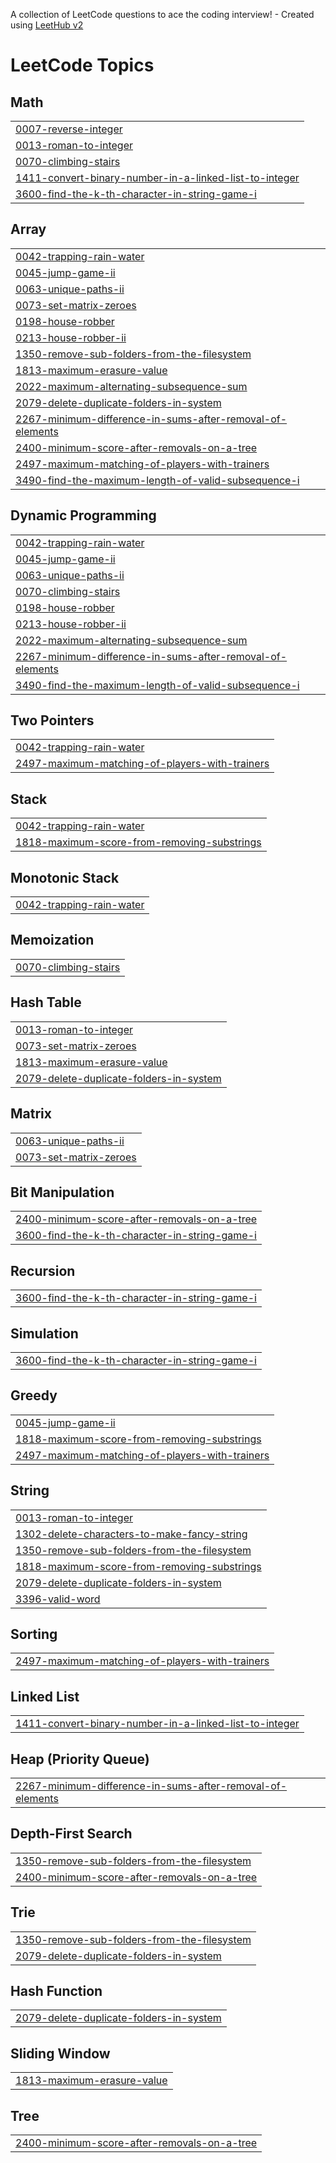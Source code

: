 A collection of LeetCode questions to ace the coding interview! - Created using [LeetHub v2](https://github.com/arunbhardwaj/LeetHub-2.0)
<!---LeetCode Topics Start-->
# LeetCode Topics
## Math
|  |
| ------- |
| [0007-reverse-integer](https://github.com/7764019692/leetcode/tree/master/0007-reverse-integer) |
| [0013-roman-to-integer](https://github.com/7764019692/leetcode/tree/master/0013-roman-to-integer) |
| [0070-climbing-stairs](https://github.com/7764019692/leetcode/tree/master/0070-climbing-stairs) |
| [1411-convert-binary-number-in-a-linked-list-to-integer](https://github.com/7764019692/leetcode/tree/master/1411-convert-binary-number-in-a-linked-list-to-integer) |
| [3600-find-the-k-th-character-in-string-game-i](https://github.com/7764019692/leetcode/tree/master/3600-find-the-k-th-character-in-string-game-i) |
## Array
|  |
| ------- |
| [0042-trapping-rain-water](https://github.com/7764019692/leetcode/tree/master/0042-trapping-rain-water) |
| [0045-jump-game-ii](https://github.com/7764019692/leetcode/tree/master/0045-jump-game-ii) |
| [0063-unique-paths-ii](https://github.com/7764019692/leetcode/tree/master/0063-unique-paths-ii) |
| [0073-set-matrix-zeroes](https://github.com/7764019692/leetcode/tree/master/0073-set-matrix-zeroes) |
| [0198-house-robber](https://github.com/7764019692/leetcode/tree/master/0198-house-robber) |
| [0213-house-robber-ii](https://github.com/7764019692/leetcode/tree/master/0213-house-robber-ii) |
| [1350-remove-sub-folders-from-the-filesystem](https://github.com/7764019692/leetcode/tree/master/1350-remove-sub-folders-from-the-filesystem) |
| [1813-maximum-erasure-value](https://github.com/7764019692/leetcode/tree/master/1813-maximum-erasure-value) |
| [2022-maximum-alternating-subsequence-sum](https://github.com/7764019692/leetcode/tree/master/2022-maximum-alternating-subsequence-sum) |
| [2079-delete-duplicate-folders-in-system](https://github.com/7764019692/leetcode/tree/master/2079-delete-duplicate-folders-in-system) |
| [2267-minimum-difference-in-sums-after-removal-of-elements](https://github.com/7764019692/leetcode/tree/master/2267-minimum-difference-in-sums-after-removal-of-elements) |
| [2400-minimum-score-after-removals-on-a-tree](https://github.com/7764019692/leetcode/tree/master/2400-minimum-score-after-removals-on-a-tree) |
| [2497-maximum-matching-of-players-with-trainers](https://github.com/7764019692/leetcode/tree/master/2497-maximum-matching-of-players-with-trainers) |
| [3490-find-the-maximum-length-of-valid-subsequence-i](https://github.com/7764019692/leetcode/tree/master/3490-find-the-maximum-length-of-valid-subsequence-i) |
## Dynamic Programming
|  |
| ------- |
| [0042-trapping-rain-water](https://github.com/7764019692/leetcode/tree/master/0042-trapping-rain-water) |
| [0045-jump-game-ii](https://github.com/7764019692/leetcode/tree/master/0045-jump-game-ii) |
| [0063-unique-paths-ii](https://github.com/7764019692/leetcode/tree/master/0063-unique-paths-ii) |
| [0070-climbing-stairs](https://github.com/7764019692/leetcode/tree/master/0070-climbing-stairs) |
| [0198-house-robber](https://github.com/7764019692/leetcode/tree/master/0198-house-robber) |
| [0213-house-robber-ii](https://github.com/7764019692/leetcode/tree/master/0213-house-robber-ii) |
| [2022-maximum-alternating-subsequence-sum](https://github.com/7764019692/leetcode/tree/master/2022-maximum-alternating-subsequence-sum) |
| [2267-minimum-difference-in-sums-after-removal-of-elements](https://github.com/7764019692/leetcode/tree/master/2267-minimum-difference-in-sums-after-removal-of-elements) |
| [3490-find-the-maximum-length-of-valid-subsequence-i](https://github.com/7764019692/leetcode/tree/master/3490-find-the-maximum-length-of-valid-subsequence-i) |
## Two Pointers
|  |
| ------- |
| [0042-trapping-rain-water](https://github.com/7764019692/leetcode/tree/master/0042-trapping-rain-water) |
| [2497-maximum-matching-of-players-with-trainers](https://github.com/7764019692/leetcode/tree/master/2497-maximum-matching-of-players-with-trainers) |
## Stack
|  |
| ------- |
| [0042-trapping-rain-water](https://github.com/7764019692/leetcode/tree/master/0042-trapping-rain-water) |
| [1818-maximum-score-from-removing-substrings](https://github.com/7764019692/leetcode/tree/master/1818-maximum-score-from-removing-substrings) |
## Monotonic Stack
|  |
| ------- |
| [0042-trapping-rain-water](https://github.com/7764019692/leetcode/tree/master/0042-trapping-rain-water) |
## Memoization
|  |
| ------- |
| [0070-climbing-stairs](https://github.com/7764019692/leetcode/tree/master/0070-climbing-stairs) |
## Hash Table
|  |
| ------- |
| [0013-roman-to-integer](https://github.com/7764019692/leetcode/tree/master/0013-roman-to-integer) |
| [0073-set-matrix-zeroes](https://github.com/7764019692/leetcode/tree/master/0073-set-matrix-zeroes) |
| [1813-maximum-erasure-value](https://github.com/7764019692/leetcode/tree/master/1813-maximum-erasure-value) |
| [2079-delete-duplicate-folders-in-system](https://github.com/7764019692/leetcode/tree/master/2079-delete-duplicate-folders-in-system) |
## Matrix
|  |
| ------- |
| [0063-unique-paths-ii](https://github.com/7764019692/leetcode/tree/master/0063-unique-paths-ii) |
| [0073-set-matrix-zeroes](https://github.com/7764019692/leetcode/tree/master/0073-set-matrix-zeroes) |
## Bit Manipulation
|  |
| ------- |
| [2400-minimum-score-after-removals-on-a-tree](https://github.com/7764019692/leetcode/tree/master/2400-minimum-score-after-removals-on-a-tree) |
| [3600-find-the-k-th-character-in-string-game-i](https://github.com/7764019692/leetcode/tree/master/3600-find-the-k-th-character-in-string-game-i) |
## Recursion
|  |
| ------- |
| [3600-find-the-k-th-character-in-string-game-i](https://github.com/7764019692/leetcode/tree/master/3600-find-the-k-th-character-in-string-game-i) |
## Simulation
|  |
| ------- |
| [3600-find-the-k-th-character-in-string-game-i](https://github.com/7764019692/leetcode/tree/master/3600-find-the-k-th-character-in-string-game-i) |
## Greedy
|  |
| ------- |
| [0045-jump-game-ii](https://github.com/7764019692/leetcode/tree/master/0045-jump-game-ii) |
| [1818-maximum-score-from-removing-substrings](https://github.com/7764019692/leetcode/tree/master/1818-maximum-score-from-removing-substrings) |
| [2497-maximum-matching-of-players-with-trainers](https://github.com/7764019692/leetcode/tree/master/2497-maximum-matching-of-players-with-trainers) |
## String
|  |
| ------- |
| [0013-roman-to-integer](https://github.com/7764019692/leetcode/tree/master/0013-roman-to-integer) |
| [1302-delete-characters-to-make-fancy-string](https://github.com/7764019692/leetcode/tree/master/1302-delete-characters-to-make-fancy-string) |
| [1350-remove-sub-folders-from-the-filesystem](https://github.com/7764019692/leetcode/tree/master/1350-remove-sub-folders-from-the-filesystem) |
| [1818-maximum-score-from-removing-substrings](https://github.com/7764019692/leetcode/tree/master/1818-maximum-score-from-removing-substrings) |
| [2079-delete-duplicate-folders-in-system](https://github.com/7764019692/leetcode/tree/master/2079-delete-duplicate-folders-in-system) |
| [3396-valid-word](https://github.com/7764019692/leetcode/tree/master/3396-valid-word) |
## Sorting
|  |
| ------- |
| [2497-maximum-matching-of-players-with-trainers](https://github.com/7764019692/leetcode/tree/master/2497-maximum-matching-of-players-with-trainers) |
## Linked List
|  |
| ------- |
| [1411-convert-binary-number-in-a-linked-list-to-integer](https://github.com/7764019692/leetcode/tree/master/1411-convert-binary-number-in-a-linked-list-to-integer) |
## Heap (Priority Queue)
|  |
| ------- |
| [2267-minimum-difference-in-sums-after-removal-of-elements](https://github.com/7764019692/leetcode/tree/master/2267-minimum-difference-in-sums-after-removal-of-elements) |
## Depth-First Search
|  |
| ------- |
| [1350-remove-sub-folders-from-the-filesystem](https://github.com/7764019692/leetcode/tree/master/1350-remove-sub-folders-from-the-filesystem) |
| [2400-minimum-score-after-removals-on-a-tree](https://github.com/7764019692/leetcode/tree/master/2400-minimum-score-after-removals-on-a-tree) |
## Trie
|  |
| ------- |
| [1350-remove-sub-folders-from-the-filesystem](https://github.com/7764019692/leetcode/tree/master/1350-remove-sub-folders-from-the-filesystem) |
| [2079-delete-duplicate-folders-in-system](https://github.com/7764019692/leetcode/tree/master/2079-delete-duplicate-folders-in-system) |
## Hash Function
|  |
| ------- |
| [2079-delete-duplicate-folders-in-system](https://github.com/7764019692/leetcode/tree/master/2079-delete-duplicate-folders-in-system) |
## Sliding Window
|  |
| ------- |
| [1813-maximum-erasure-value](https://github.com/7764019692/leetcode/tree/master/1813-maximum-erasure-value) |
## Tree
|  |
| ------- |
| [2400-minimum-score-after-removals-on-a-tree](https://github.com/7764019692/leetcode/tree/master/2400-minimum-score-after-removals-on-a-tree) |
<!---LeetCode Topics End-->